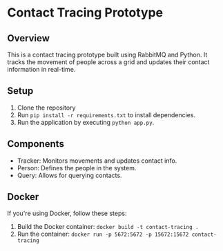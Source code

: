 # Contact Tracing Prototype

## Overview
This is a contact tracing prototype built using RabbitMQ and Python. It tracks the movement of people across a grid and updates their contact information in real-time.

## Setup
1. Clone the repository
2. Run `pip install -r requirements.txt` to install dependencies.
3. Run the application by executing `python app.py`.

## Components
- Tracker: Monitors movements and updates contact info.
- Person: Defines the people in the system.
- Query: Allows for querying contacts.

## Docker
If you're using Docker, follow these steps:
1. Build the Docker container: `docker build -t contact-tracing .`
2. Run the container: `docker run -p 5672:5672 -p 15672:15672 contact-tracing`
